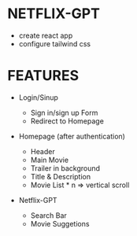 # NETFLIX-GPT

- create react app
- configure tailwind css

# FEATURES

- Login/Sinup
    - Sign in/sign up Form
    - Redirect to Homepage
- Homepage (after authentication)
    - Header
    - Main Movie
    - Trailer in background
    - Title & Description
    - Movie List * n => vertical scroll

- Netflix-GPT
    - Search Bar
    - Movie Suggetions
         